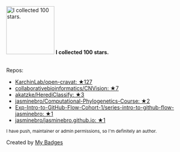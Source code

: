 <img src="https://my-badges.github.io/my-badges/stars-100.png" alt="I collected 100 stars." title="I collected 100 stars." width="128">
<strong>I collected 100 stars.</strong>
<br><br>

Repos:

* <a href="https://github.com/KarchinLab/open-cravat">KarchinLab/open-cravat: ★127</a>
* <a href="https://github.com/collaborativebioinformatics/CNVision">collaborativebioinformatics/CNVision: ★7</a>
* <a href="https://github.com/akatzke/HerediClassify">akatzke/HerediClassify: ★3</a>
* <a href="https://github.com/jasminebro/Computational-Phylogenetics-Course">jasminebro/Computational-Phylogenetics-Course: ★2</a>
* <a href="https://github.com/Exp-Intro-to-GitHub-Flow-Cohort-1/series-intro-to-github-flow-jasminebro">Exp-Intro-to-GitHub-Flow-Cohort-1/series-intro-to-github-flow-jasminebro: ★1</a>
* <a href="https://github.com/jasminebro/jasminebro.github.io">jasminebro/jasminebro.github.io: ★1</a>

<sup>I have push, maintainer or admin permissions, so I'm definitely an author.<sup>



Created by <a href="https://github.com/my-badges/my-badges">My Badges</a>